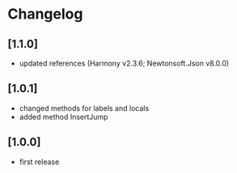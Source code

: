 # Changelog

## [1.1.0]
- updated references (Harmony v2.3.6; Newtonsoft.Json v8.0.0)

## [1.0.1]
- changed methods for labels and locals
- added method InsertJump

## [1.0.0]
- first release